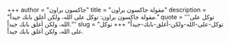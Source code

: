 +++
author = "جاكسون براون"
title = "مقولة جاكسون براون"
description = "مقولة جاكسون براون: توكل على الله، ولكن أغلق بابك جيداً."
quote = '''توكل على الله، ولكن أغلق بابك جيداً.'''
slug = "توكل-على-الله-ولكن-أغلق-بابك-جيداً"
+++
توكل على الله، ولكن أغلق بابك جيداً.
